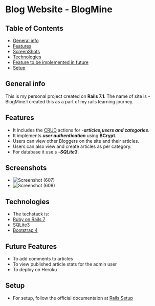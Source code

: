 # Blog Website - BlogMine
## Table of Contents
* [General info](#general-info)
* [Features](#features)
* [ScreenShots](#screenshots)
* [Technologies](#technologies)
* [Feature to be implemented in future](#future-features)
* [Setup](#setup)

## General info
This is my personal project created on **Rails 7.1**. The name of site is -BlogMine.I created this as a part of my rails learning journey.

## Features
- It includes the [CRUD](https://en.wikipedia.org/wiki/Create,_read,_update_and_delete) actions for -***articles,users and categories***.
- It implements ***user authentication*** using **BCrypt**.
- Users can view other Bloggers on the site and their articles.
- Users can also view and create articles as per category. 
- For database it use
s -***SQLite3***.

## Screenshots
- ![Screenshot (607)](https://github.com/Shantanu221/BlogMine_Blog_app/assets/128632085/ca751f7a-7f91-4d49-a4ed-1cd66da27eec)
- ![Screenshot (608)](https://github.com/Shantanu221/BlogMine_Blog_app/assets/128632085/dfd8dc86-26e9-4897-8d3f-9dfaacab3151)

## Technologies
- The techstack is:
- [Ruby on Rails 7](https://guides.rubyonrails.org/getting_started.html)
- [SQLite3](https://www.sqlite.org/)
- [Bootstrap 4](https://getbootstrap.com/docs/4.0/getting-started/introduction/)

## Future Features
- To add comments to articles
- To view published article stats for the admin user
- To deploy on Heroku

## Setup
- For setup, follow the official documentaion at [Rails Setup](https://guides.rubyonrails.org/getting_started.html)
